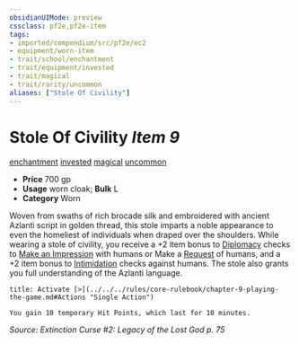 ```yaml
---
obsidianUIMode: preview
cssclass: pf2e,pf2e-item
tags:
- imported/compendium/src/pf2e/ec2
- equipment/worn-item
- trait/school/enchantment
- trait/equipment/invested
- trait/magical
- trait/rarity/uncommon
aliases: ["Stole Of Civility"]
---
```

# Stole Of Civility *Item 9*  
[enchantment](enchantment.md)  [invested](invested.md)  [magical](magical.md)  [uncommon](uncommon.md)  

- **Price** 700 gp
- **Usage** worn cloak; **Bulk** L
- **Category** Worn

Woven from swaths of rich brocade silk and embroidered with ancient Azlanti script in golden thread, this stole imparts a noble appearance to even the homeliest of individuals when draped over the shoulders. While wearing a stole of civility, you receive a +2 item bonus to [Diplomacy](../../skills.md#Diplomacy) checks to [Make an Impression](make-an-impression.md) with humans or Make a [Request](request.md) of humans, and a +2 item bonus to [Intimidation](../../skills.md#Intimidation) checks against humans. The stole also grants you full understanding of the Azlanti language.

```ad-embed-ability
title: Activate [>](../../../rules/core-rulebook/chapter-9-playing-the-game.md#Actions "Single Action")

You gain 10 temporary Hit Points, which last for 10 minutes.
```

*Source: Extinction Curse #2: Legacy of the Lost God p. 75*
